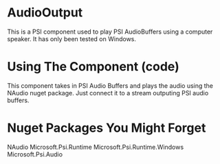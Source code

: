 ﻿# AudioOutput
This is a PSI component used to play PSI AudioBuffers using a computer speaker. It has only been tested on Windows.

# Using The Component (code)
This component takes in PSI Audio Buffers and plays the audio using the NAudio nuget package. Just connect it to
a stream outputing PSI audio buffers.

# Nuget Packages You Might Forget
NAudio
Microsoft.Psi.Runtime
Microsoft.Psi.Runtime.Windows
Microsoft.Psi.Audio